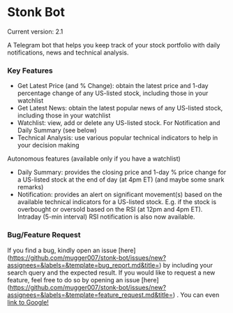 # Stonk Bot

Current version: 2.1

A Telegram bot that helps you keep track of your stock portfolio with daily notifications, news and technical analysis.

### Key Features

* Get Latest Price (and % Change): obtain the latest price and 1-day percentage change of any US-listed stock, including those in your watchlist
* Get Latest News: obtain the latest popular news of any US-listed stock, including those in your watchlist
* Watchlist: view, add or delete any US-listed stock. For Notification and Daily Summary (see below)
* Technical Analysis: use various popular technical indicators to help in your decision making

Autonomous features (available only if you have a watchlist)
* Daily Summary: provides the closing price and 1-day % price change for a US-listed stock at the end of day (at 4pm ET) (and maybe some snark remarks)
* Notification: provides an alert on significant movement(s) based on the available technical indicators for a US-listed stock. E.g. if the stock is overbought or oversold based on the RSI (at 12pm and 4pm ET). Intraday (5-min interval) RSI notification is also now available.

### Bug/Feature Request

If you find a bug, kindly open an issue 
[here] (https://github.com/mugger007/stonk-bot/issues/new?assignees=&labels=&template=bug_report.md&title=) 
by including your search query and the expected result.
If you would like to request a new feature, feel free to do so by opening an issue
[here] (https://github.com/mugger007/stonk-bot/issues/new?assignees=&labels=&template=feature_request.md&title=)
.
You can even [link to Google!](http://google.com)
